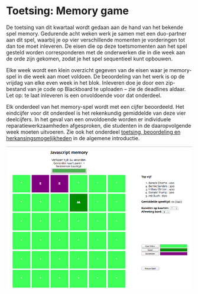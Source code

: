 # Toetsing: Memory game

De toetsing van dit kwartaal wordt gedaan aan de hand van het bekende spel memory. Gedurende acht weken werk je samen met een duo-partner aan dit spel, waarbij je op vier verschillende momenten je vorderingen tot dan toe moet inleveren. De eisen die op deze toetsmomenten aan het spel gesteld worden corresponderen met de onderwerken die in die week aan de orde zijn gekomen, zodat je het spel sequentieel kunt opbouwen.

Elke week wordt een klein overzicht gegeven van de eisen waar je memory-spel in die week aan moet voldoen. De beoordeling van het werk is op de vrijdag van elke even week in het blok. Inleveren doe je door een zip-bestand van je code op Blackboard te uploaden – zie de deadlines aldaar. Let op: te laat inleveren is een onvoldoende voor dat onderdeel.

Elk onderdeel van het memory-spel wordt met een cijfer beoordeeld. Het eindcijfer voor dit onderdeel is het rekenkundig gemiddelde van deze vier deelcijfers. In het geval van een onvoldoende worden er individuele reparatiewerkzaamheden  afgesproken, die studenten in de daaropvolgende week moeten uitvoeren. Zie ook het onderdeel [toetsing, beoordeling en herkansingsmogelijkheden](index.md#toetsing-beoordeling-en-herkansingsmogelijkheden) in de algemene introductie.

![Het memory-spel zoals het er uit kan komen te zien](imgs/memory-demo.png)
